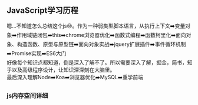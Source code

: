 ## JavaScript学习历程
嗯...不知道怎么总结这个js😢。作为一种弱类型脚本语言，从执行上下文➡️变量对象➡️作用域链闭包➡️this➡️chrome浏览器优化➡️函数式编程➡️函数柯里化➡️面向对象、构造函数、原型与原型链➡️面向对象实战➡️jquery扩展插件➡️事件循环机制➡️Promise实现➡️ES6大门<br>
好像每个知识点都知道，倒是深入了解不了。所以需要深入了解，掘金，简书，知乎以及高级程序设计，让知识深深刻在大脑里。<br>
最后深入理解Node➡️Koa➡️浏览器优化➡️MySQL➡️重学前端<br>
### js内存空间详细
